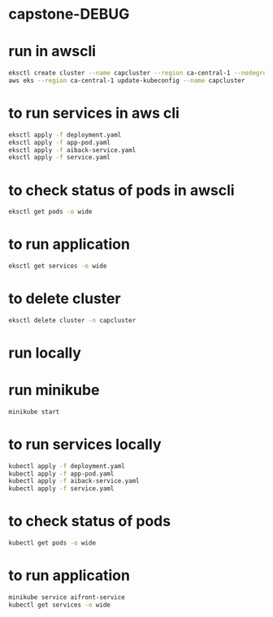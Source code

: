 ﻿# capstone-DEBUG

# run in awscli
```bash
eksctl create cluster --name capcluster --region ca-central-1 --nodegroup-name standard-workers --node-type t2.micro --nodes-min 4 --nodes-max 10 --nodes 4
aws eks --region ca-central-1 update-kubeconfig --name capcluster
```

# to run services in aws cli
```bash
eksctl apply -f deployment.yaml 
eksctl apply -f app-pod.yaml 
eksctl apply -f aiback-service.yaml 
eksctl apply -f service.yaml 
```

# to check status of pods in awscli
```bash
eksctl get pods -o wide
```

# to run application
```bash
eksctl get services -o wide
```
# to delete cluster
```bash
eksctl delete cluster -n capcluster
```
# run locally

# run minikube
```bash
minikube start
```

# to run services locally
```bash
kubectl apply -f deployment.yaml 
kubectl apply -f app-pod.yaml 
kubectl apply -f aiback-service.yaml 
kubectl apply -f service.yaml 
```

# to check status of pods
```bash
kubectl get pods -o wide
```

# to run application
```bash
minikube service aifront-service 
kubectl get services -o wide
```
